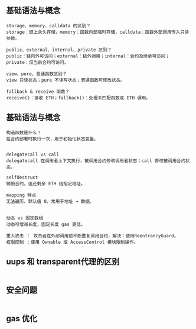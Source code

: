 ## 基础语法与概念
```
storage、memory、calldata 的区别？
storage：链上永久存储，memory：函数内部临时存储，calldata：函数外部调用传入只读参数。

public、external、internal、private 区别？
public：链内外可访问；external：链外调用；internal：合约及继承可访问；private：仅当前合约可访问。

view、pure、普通函数区别？
view 只读状态；pure 不读写状态；普通函数可修改状态。

fallback & receive 函数？
receive()：接收 ETH；fallback()：处理未匹配函数或 ETH 调用。

```


## 基础语法与概念
```
构造函数是什么？
在合约部署时执行一次，用于初始化状态变量。


delegatecall vs call
delegatecall 在调用者上下文执行，被调用合约修改调用者状态；call 修改被调用合约状态。

selfdestruct
销毁合约，返还剩余 ETH 给指定地址。

mapping 特点
无法遍历、默认值 0、常用于地址 → 数据。


动态 vs 固定数组
动态可增减长度，固定长度 gas 更低。

重入攻击 ： 攻击者在外部调用前不断重复调用合约，解决：使用ReentrancyGuard。
权限控制 ：使用 Ownable 或 AccessControl 模块限制操作。

```

## uups 和 transparent代理的区别
```

```

## 安全问题
```

```

## gas 优化
```

```



